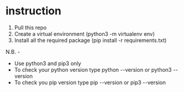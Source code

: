 # instruction
1. Pull this repo
2. Create a virtual environment (python3 -m virtualenv env)
3. Install all the required package (pip install -r requirements.txt)

N.B. - 
* Use python3 and pip3 only
* To check your python version type python --version or python3 --version
* To check you pip version type pip --version or pip3 --version

